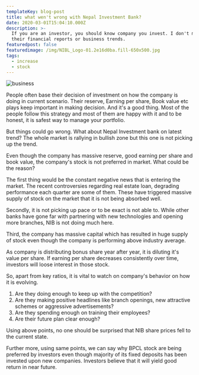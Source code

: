 ```yaml
---
templateKey: blog-post
title: what wen't wrong with Nepal Investment Bank?
date: 2020-03-01T15:04:10.000Z
description: >-
  If you are an investor, you should know company you invest. I don't mean just
  their financial reports or business trends. 
featuredpost: false
featuredimage: /img/NIBL_Logo-01.2e16d0ba.fill-650x500.jpg
tags:
  - increase
  - stock
---
```

![business](/img/NIBL_Logo-01.2e16d0ba.fill-650x500.jpg "business")

People often base their decision of investment on how the company is doing in current scenario. Their reserve, Earning per share, Book value etc plays keep important in making decision. And it's a good thing. Most of the people follow this strategy and most of them are happy with it and to be honest, it is safest way to manage your portfolio.

But things could go wrong. What about Nepal Investment bank on latest trend? The whole market is rallying in bullish zone but this one is not picking up the trend. 

Even though the company has massive reserve, good earning per share and book value, the company's stock is not preferred in market. What could be the reason?

The first thing would be the constant negative news that is entering the market. The recent controversies regarding real estate loan, degrading performance each quarter are some of them. These have triggered massive supply of stock on the market that it is not being absorbed well.

Secondly, it is not picking up pace or to be exact is not able to. While other banks have gone far with partnering with new technologies and opening more branches, NIB is not doing much here.

Third, the company has massive capital which has resulted in huge supply of stock even though the company is performing above industry average.

As company is distributing bonus share year after year, it is diluting it's value per share. If earning per share decreases consistently over time, investors will loose interest in those stock. 

So, apart from key ratios, it is vital to watch on company's behavior on how it is evolving. 

1. Are they doing enough to keep up with the competition?
2. Are they making positive headlines like branch openings, new attractive schemes or aggressive advertisements?
3. Are they spending enough on training their employees?
4. Are their future plan clear enough?

Using above points, no one should be surprised that NIB share prices fell to the current state. 

Further more, using same points, we can say why BPCL stock are being preferred by investors even though majority of its fixed deposits has been invested upon new companies. Investors believe that it will yield good return in near future.
